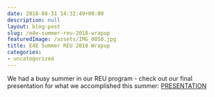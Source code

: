 ```yaml
---
date: 2018-08-31 14:32:49+00:00
description: null
layout: blog-post
slug: /e4e-summer-reu-2018-wrapup
featuredImage: /assets/IMG_0050.jpg
title: E4E Summer REU 2018 Wrapup
categories:
- uncategorized
---
```


We had a busy summer in our REU program - check out our final presentation for what we accomplished this summer: [PRESENTATION](https://docs.google.com/presentation/d/18DgydneMlk0XcdSHoBYcEKzFNv40TQSKl3rfZ3GeR6k/edit?usp=sharing)
